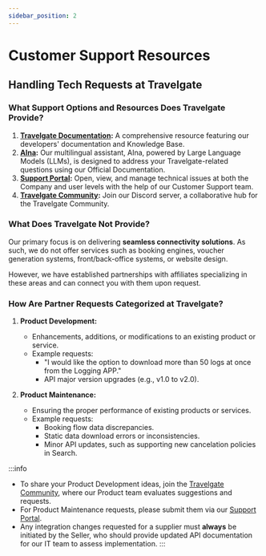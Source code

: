 ```yaml
---
sidebar_position: 2
---
```


# Customer Support Resources

## Handling Tech Requests at Travelgate

### What Support Options and Resources Does Travelgate Provide?

1. **[Travelgate Documentation](https://docs.travelgate.com/):** A comprehensive resource featuring our developers' documentation and Knowledge Base.
2. **[AIna](/kb/welcome-to-travelgate/support-resources/aina-smart-ai):** Our multilingual assistant, AIna, powered by Large Language Models (LLMs), is designed to address your Travelgate-related questions using our Official Documentation.
3. **[Support Portal](https://app.travelgate.com/support):** Open, view, and manage technical issues at both the Company and user levels with the help of our Customer Support team.
4. **[Travelgate Community](https://discord.com/invite/travelgate):** Join our Discord server, a collaborative hub for the Travelgate Community.

### What Does Travelgate Not Provide?

Our primary focus is on delivering **seamless connectivity solutions**. As such, we do not offer services such as booking engines, voucher generation systems, front/back-office systems, or website design.

However, we have established partnerships with affiliates specializing in these areas and can connect you with them upon request.

### How Are Partner Requests Categorized at Travelgate?

1. **Product Development:**
   - Enhancements, additions, or modifications to an existing product or service.
   - Example requests:
     - "I would like the option to download more than 50 logs at once from the Logging APP."
     - API major version upgrades (e.g., v1.0 to v2.0).

2. **Product Maintenance:**
   - Ensuring the proper performance of existing products or services.
   - Example requests:
     - Booking flow data discrepancies.
     - Static data download errors or inconsistencies.
     - Minor API updates, such as supporting new cancelation policies in Search.

:::info
- To share your Product Development ideas, join the [Travelgate Community](https://discord.com/invite/travelgate), where our Product team evaluates suggestions and requests.
- For Product Maintenance requests, please submit them via our [Support Portal](https://app.travelgate.com/support).
- Any integration changes requested for a supplier must **always** be initiated by the Seller, who should provide updated API documentation for our IT team to assess implementation.
:::

